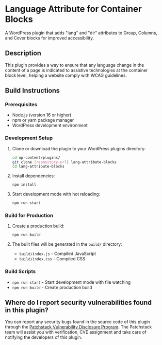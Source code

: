# Language Attribute for Container Blocks

A WordPress plugin that adds "lang" and "dir" attributes to Group, Columns, and Cover blocks for improved accessibility.

## Description

This plugin provides a way to ensure that any language change in the content of a page is indicated to assistive technologies at the container block level, helping a website comply with WCAG guidelines.

## Build Instructions

### Prerequisites

- Node.js (version 16 or higher)
- npm or yarn package manager
- WordPress development environment

### Development Setup

1. Clone or download the plugin to your WordPress plugins directory:
   ```bash
   cd wp-content/plugins/
   git clone [repository-url] lang-attribute-blocks
   cd lang-attribute-blocks
   ```

2. Install dependencies:
   ```bash
   npm install
   ```

3. Start development mode with hot reloading:
   ```bash
   npm run start
   ```

### Build for Production

1. Create a production build:
   ```bash
   npm run build
   ```

2. The built files will be generated in the `build/` directory:
   - `build/index.js` - Compiled JavaScript
   - `build/index.css` - Compiled CSS

### Build Scripts

- `npm run start` - Start development mode with file watching
- `npm run build` - Create production build

## Where do I report security vulnerabilities found in this plugin?
 
You can report any security bugs found in the source code of this plugin through the [Patchstack Vulnerability Disclosure Program](https://patchstack.com/database/wordpress/plugin/lang-attribute-blocks/vdp). The Patchstack team will assist you with verification, CVE assignment and take care of notifying the developers of this plugin.